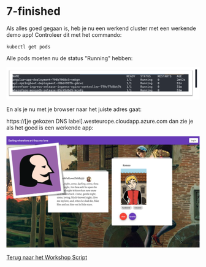 # 7-finished

Als alles goed gegaan is, heb je nu een werkend cluster met een werkende demo app!
Controleer dit met het commando:

```
kubectl get pods
```

Alle pods moeten nu de status "Running" hebben:

![](/images/running.png)

En als je nu met je browser naar het juiste adres gaat:

https://[je gekozen DNS label].westeurope.cloudapp.azure.com dan zie je als het goed is een werkende app:

![](/images/screenshot1.png)

[Terug naar het Workshop Script](/handson.md)
